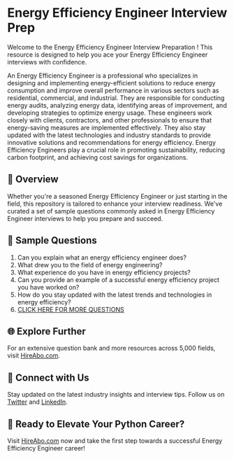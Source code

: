 # Energy Efficiency Engineer Interview Prep

Welcome to the Energy Efficiency Engineer Interview Preparation ! This resource is designed to help you ace your Energy Efficiency Engineer interviews with confidence.

An Energy Efficiency Engineer is a professional who specializes in designing and implementing energy-efficient solutions to reduce energy consumption and improve overall performance in various sectors such as residential, commercial, and industrial. They are responsible for conducting energy audits, analyzing energy data, identifying areas of improvement, and developing strategies to optimize energy usage. These engineers work closely with clients, contractors, and other professionals to ensure that energy-saving measures are implemented effectively. They also stay updated with the latest technologies and industry standards to provide innovative solutions and recommendations for energy efficiency. Energy Efficiency Engineers play a crucial role in promoting sustainability, reducing carbon footprint, and achieving cost savings for organizations.

## 🚀 Overview

Whether you're a seasoned Energy Efficiency Engineer or just starting in the field, this repository is tailored to enhance your interview readiness. We've curated a set of sample questions commonly asked in Energy Efficiency Engineer interviews to help you prepare and succeed.

## 📝 Sample Questions

1. Can you explain what an energy efficiency engineer does?
2. What drew you to the field of energy engineering?
3. What experience do you have in energy efficiency projects?
4. Can you provide an example of a successful energy efficiency project you have worked on?
5. How do you stay updated with the latest trends and technologies in energy efficiency?
6. [CLICK HERE FOR MORE QUESTIONS](https://hireabo.com/job/20_1_3/Energy%20Efficiency%20Engineer)

## 🌐 Explore Further

For an extensive question bank and more resources across 5,000 fields, visit [HireAbo.com](https://www.hireabo.com).

## 📱 Connect with Us

Stay updated on the latest industry insights and interview tips. Follow us on [Twitter](https://twitter.com/hireabo) and [LinkedIn](https://www.linkedin.com/in/hire-abo-3609972a8/).

## 🚀 Ready to Elevate Your Python Career?

Visit [HireAbo.com](https://www.hireabo.com) now and take the first step towards a successful Energy Efficiency Engineer career!